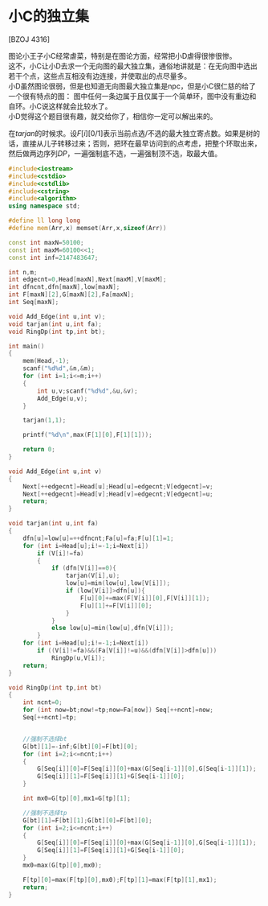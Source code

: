# 小C的独立集
[BZOJ 4316]

图论小王子小C经常虐菜，特别是在图论方面，经常把小D虐得很惨很惨。  
这不，小C让小D去求一个无向图的最大独立集，通俗地讲就是：在无向图中选出若干个点，这些点互相没有边连接，并使取出的点尽量多。  
小D虽然图论很弱，但是也知道无向图最大独立集是npc，但是小C很仁慈的给了一个很有特点的图： 图中任何一条边属于且仅属于一个简单环，图中没有重边和自环。小C说这样就会比较水了。  
小D觉得这个题目很有趣，就交给你了，相信你一定可以解出来的。

在$tarjan$的时候求。设$F[i][0/1]$表示当前点选/不选的最大独立寄点数。如果是树的话，直接从儿子转移过来；否则，把环在最早访问到的点考虑，把整个环取出来，然后做两边序列$DP$，一遍强制底不选，一遍强制顶不选，取最大值。

```cpp
#include<iostream>
#include<cstdio>
#include<cstdlib>
#include<cstring>
#include<algorithm>
using namespace std;

#define ll long long
#define mem(Arr,x) memset(Arr,x,sizeof(Arr))

const int maxN=50100;
const int maxM=60100<<1;
const int inf=2147483647;

int n,m;
int edgecnt=0,Head[maxN],Next[maxM],V[maxM];
int dfncnt,dfn[maxN],low[maxN];
int F[maxN][2],G[maxN][2],Fa[maxN];
int Seq[maxN];

void Add_Edge(int u,int v);
void tarjan(int u,int fa);
void RingDp(int tp,int bt);

int main()
{
	mem(Head,-1);
	scanf("%d%d",&n,&m);
	for (int i=1;i<=m;i++)
	{
		int u,v;scanf("%d%d",&u,&v);
		Add_Edge(u,v);
	}

	tarjan(1,1);

	printf("%d\n",max(F[1][0],F[1][1]));

	return 0;
}

void Add_Edge(int u,int v)
{
	Next[++edgecnt]=Head[u];Head[u]=edgecnt;V[edgecnt]=v;
	Next[++edgecnt]=Head[v];Head[v]=edgecnt;V[edgecnt]=u;
	return;
}

void tarjan(int u,int fa)
{
	dfn[u]=low[u]=++dfncnt;Fa[u]=fa;F[u][1]=1;
	for (int i=Head[u];i!=-1;i=Next[i])
		if (V[i]!=fa)
		{
			if (dfn[V[i]]==0){
				tarjan(V[i],u);
				low[u]=min(low[u],low[V[i]]);
				if (low[V[i]]>dfn[u]){
					F[u][0]+=max(F[V[i]][0],F[V[i]][1]);
					F[u][1]+=F[V[i]][0];
				}
			}
			else low[u]=min(low[u],dfn[V[i]]);
		}
	for (int i=Head[u];i!=-1;i=Next[i])
		if ((V[i]!=fa)&&(Fa[V[i]]!=u)&&(dfn[V[i]]>dfn[u]))
			RingDp(u,V[i]);
	return;
}

void RingDp(int tp,int bt)
{
	int ncnt=0;
	for (int now=bt;now!=tp;now=Fa[now]) Seq[++ncnt]=now;
	Seq[++ncnt]=tp;


	//强制不选择bt
	G[bt][1]=-inf;G[bt][0]=F[bt][0];
	for (int i=2;i<=ncnt;i++)
	{
		G[Seq[i]][0]=F[Seq[i]][0]+max(G[Seq[i-1]][0],G[Seq[i-1]][1]);
		G[Seq[i]][1]=F[Seq[i]][1]+G[Seq[i-1]][0];
	}

	int mx0=G[tp][0],mx1=G[tp][1];

	//强制不选择tp
	G[bt][1]=F[bt][1];G[bt][0]=F[bt][0];
	for (int i=2;i<=ncnt;i++)
	{
		G[Seq[i]][0]=F[Seq[i]][0]+max(G[Seq[i-1]][0],G[Seq[i-1]][1]);
		G[Seq[i]][1]=F[Seq[i]][1]+G[Seq[i-1]][0];
	}
	mx0=max(G[tp][0],mx0);

	F[tp][0]=max(F[tp][0],mx0);F[tp][1]=max(F[tp][1],mx1);
	return;
}
```

